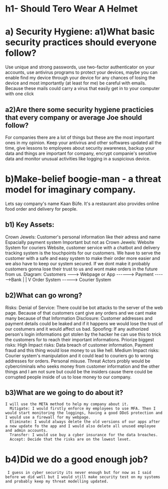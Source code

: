 # h1- Should Tero Wear A Helmet
# a) Security Hygiene: a1)What basic security practices should everyone follow?
Use unique and strong passwords,  use two-factor authenticator on your accounts, use antivirus programs to protect your devices, maybe you can enable find my device through your device for any chances of losing the device and most importantly (at least for me) be careful with emails. Because these mails could carry a virus that easily get in to your computer with one click
## a2)Are there some security hygiene practicies that every company or average Joe should follow?
For companies there are a lot of things but these are the most important ones in my opinion. Keep your antivirus and other softwares updated all the time, give lessons to employees about security awareness, backup your data and things are important for company, encrypt companie's sensitive data and monitor unusual activities like logging in a suspicious device.
# b)Make-belief boogie-man - a threat model for imaginary company.
Lets say company's name Kaan Büfe. It's a restaurant also provides online food order and delivery for people.
## b1) Key Assets:
 Crown Jewels: 
  Customer's personal information like their adress and name
  Espacially payment system
 Important but not as Crown Jewels:
   Website
   System for couriers
Website, customer service with a chatbot and delivery tracking system is the touchpoints for our customers. We have to serve the customer with a safe and easy system to make their order more easier and we also have to keep our system secured. If we dont make it probably customers gonna lose their trust to us and wont make orders in the future from us.
Diagram: Customers ---> Webpage or App ------> Payment ------>Bank 
                             |
                             |
                             V
                         Order System -----> Courier System
## b2)What can go wrong?
  Risks: Denial of Service: There could be bot attacks to the server of the web page. Because of that customers cant give any orders and we cant make many because of that
         Information Disclosure: Customer addresses and payment details could be leaked and if it happens we would lose the trust of our costumers and it would affect us bad.
         Spoofing: If any authorized person's login informations got stolen by the hacker he can use this to trick the customers for to reach their important informations.
  Priorize biggest risks:
      High İmpact risks:
        Data breach of customer information.
        Payment fraud and this thing would lose money to us like hell.
       Medium İmpact risks:
        Courier system's manipulation and it could lead to couriers go to wrong addresses for orders.
        Personal misuse.
  Threat Actors probly would be cybercriminals who seeks money from customer information and the other things and I am not sure but could be the insiders cause there could be corrupted people inside of us to lose money to our company.

  ## b3)What are we going to do about it?
    I will use the META method to help my company about it.
      Mitigate: I would firstly enforce my employees to use MFA. Then I would start monitoring the loggings, having a good DDoS protection and I would use a firewall for my webpage.
      Eliminate: I would always delete the old versions of our apps after a new update fo the app and I would also delete all unused employee and admin accounts.
      Transfer: I would use buy a cyber insurance for the data breaches.
      Accept: Decide that the risks are on the lowest levet.

  # b4)Did we do a good enough job?
     I guess in cyber security its never enough but for now as I said before we did well but I would still make security test on my systems and probably keep my threat modelling updated.
